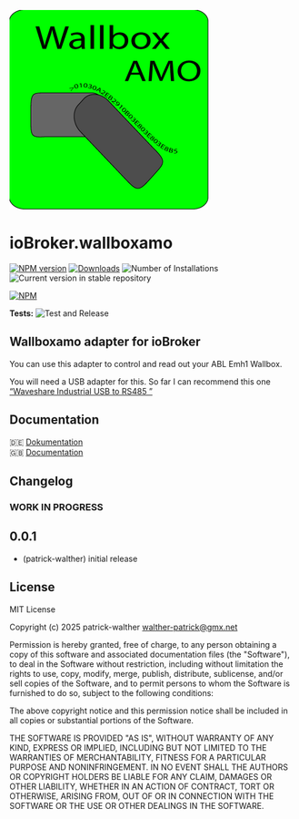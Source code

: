 ![Logo](admin/wallboxamo.png)

# ioBroker.wallboxamo

[![NPM version](https://img.shields.io/npm/v/iobroker.wallboxamo.svg)](https://www.npmjs.com/package/iobroker.wallboxamo)
[![Downloads](https://img.shields.io/npm/dm/iobroker.wallboxamo.svg)](https://www.npmjs.com/package/iobroker.wallboxamo)
![Number of Installations](https://iobroker.live/badges/wallboxamo-installed.svg)
![Current version in stable repository](https://iobroker.live/badges/wallboxamo-stable.svg)

[![NPM](https://nodei.co/npm/iobroker.wallboxamo.png?downloads=true)](https://nodei.co/npm/iobroker.wallboxamo/)

**Tests:** ![Test and Release](https://github.com/Patrick-Walther/ioBroker.wallboxamo/workflows/Test%20and%20Release/badge.svg)

## Wallboxamo adapter for ioBroker

You can use this adapter to control and read out your ABL Emh1 Wallbox.

You will need a USB adapter for this.
So far I can recommend this one [“Waveshare Industrial USB to RS485 ”](https://www.amazon.de/Industrieller-USB-RS485-R%C3%BCckstellbare-Schutzschaltungen-auf-Konverter-B/dp/B0B87D9LNC?pd_rd_w=THQhD&content-id=amzn1.sym.317f1608-2631-4d99-a77e-94ded08feaa2&pf_rd_p=317f1608-2631-4d99-a77e-94ded08feaa2&pf_rd_r=DDAJT7283GJ8P37PQWAA&pd_rd_wg=NRt6D&pd_rd_r=e512faf9-4c29-4afd-b585-3217b56f1479&pd_rd_i=B0B87D9LNC&psc=1&ref_=pd_bap_d_grid_rp_0_1_ec_pr_pd_rhf_ee_s_rp_c_d_sccl_1_1_t)

## Documentation

🇩🇪 [Dokumentation](docs/de/wallboxamo.md)</br>
🇬🇧 [Documentation](docs/en/wallboxamo.md)</br>

## Changelog

<!--
	Placeholder for the next version (at the beginning of the line):
	### **WORK IN PROGRESS**
-->

### **WORK IN PROGRESS**

## 0.0.1

- (patrick-walther) initial release

## License

MIT License

Copyright (c) 2025 patrick-walther <walther-patrick@gmx.net>

Permission is hereby granted, free of charge, to any person obtaining a copy
of this software and associated documentation files (the "Software"), to deal
in the Software without restriction, including without limitation the rights
to use, copy, modify, merge, publish, distribute, sublicense, and/or sell
copies of the Software, and to permit persons to whom the Software is
furnished to do so, subject to the following conditions:

The above copyright notice and this permission notice shall be included in all
copies or substantial portions of the Software.

THE SOFTWARE IS PROVIDED "AS IS", WITHOUT WARRANTY OF ANY KIND, EXPRESS OR
IMPLIED, INCLUDING BUT NOT LIMITED TO THE WARRANTIES OF MERCHANTABILITY,
FITNESS FOR A PARTICULAR PURPOSE AND NONINFRINGEMENT. IN NO EVENT SHALL THE
AUTHORS OR COPYRIGHT HOLDERS BE LIABLE FOR ANY CLAIM, DAMAGES OR OTHER
LIABILITY, WHETHER IN AN ACTION OF CONTRACT, TORT OR OTHERWISE, ARISING FROM,
OUT OF OR IN CONNECTION WITH THE SOFTWARE OR THE USE OR OTHER DEALINGS IN THE
SOFTWARE.
